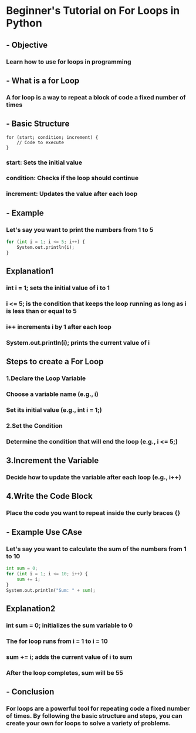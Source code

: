 

# Beginner's Tutorial on For Loops in Python

## - ****Objective****

### Learn how to use for loops in programming

## - ****What is a for Loop****

### A for loop is a way to repeat a block of code a fixed number of times

## - ****Basic Structure****

```pythin
for (start; condition; increment) {  
    // Code to execute  
}
```

### start: Sets the initial value

### condition: Checks if the loop should continue

### increment: Updates the value after each loop

## - ****Example****

### Let's say you want to print the numbers from 1 to 5

```python
for (int i = 1; i <= 5; i++) {  
    System.out.println(i);  
}
```

## Explanation1

### int i = 1; sets the initial value of i to 1

### i <= 5; is the condition that keeps the loop running as long as i is less than or equal to 5

### i++ increments i by 1 after each loop

### System.out.println(i); prints the current value of i

## **Steps to create a For Loop**

### 1.Declare the Loop Variable

### Choose a variable name (e.g., i)

### Set its initial value (e.g., int i = 1;)

### 2.Set the Condition

### Determine the condition that will end the loop (e.g., i <= 5;)

## 3.Increment the Variable

### Decide how to update the variable after each loop (e.g., i++)

## 4.Write the Code Block

### Place the code you want to repeat inside the curly braces {}

## - ****Example  Use CAse****

### Let's say you want to calculate the sum of the numbers from 1 to 10

```python
int sum = 0;  
for (int i = 1; i <= 10; i++) {  
    sum += i;  
}  
System.out.println("Sum: " + sum);
```

## Explanation2

### int sum = 0; initializes the sum variable to 0

### The for loop runs from i = 1 to i = 10

### sum += i; adds the current value of i to sum

### After the loop completes, sum will be 55

## - ****Conclusion****

### For loops are a powerful tool for repeating code a fixed number of times. By following the basic structure and steps, you can create your own for loops to solve a variety of problems.